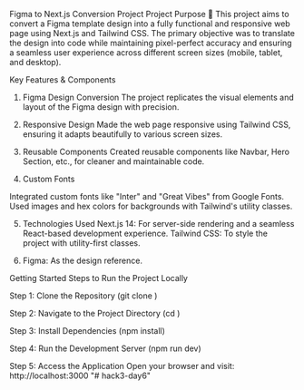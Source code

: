 Figma to Next.js Conversion Project
Project Purpose 🎯
This project aims to convert a Figma template design into a fully functional and responsive web page using Next.js and Tailwind CSS. The primary objective was to translate the design into code while maintaining pixel-perfect accuracy and ensuring a seamless user experience across different screen sizes (mobile, tablet, and desktop).

Key Features & Components

1. Figma Design Conversion
The project replicates the visual elements and layout of the Figma design with precision.

2. Responsive Design
Made the web page responsive using Tailwind CSS, ensuring it adapts beautifully to various screen sizes.

3. Reusable Components
Created reusable components like Navbar, Hero Section, etc., for cleaner and maintainable code.

4. Custom Fonts

Integrated custom fonts like "Inter" and "Great Vibes" from Google Fonts.
Used images and hex colors for backgrounds with Tailwind's utility classes.

5. Technologies Used 
Next.js 14: For server-side rendering and a seamless React-based development experience.
Tailwind CSS: To style the project with utility-first classes.

6. Figma: As the design reference.

Getting Started 
Steps to Run the Project Locally

Step 1: Clone the Repository (git clone <repository-url>)

Step 2: Navigate to the Project Directory (cd <project-folder>)

Step 3: Install Dependencies (npm install)

Step 4: Run the Development Server (npm run dev)

Step 5: Access the Application
Open your browser and visit: http://localhost:3000
"# hack3-day6" 

